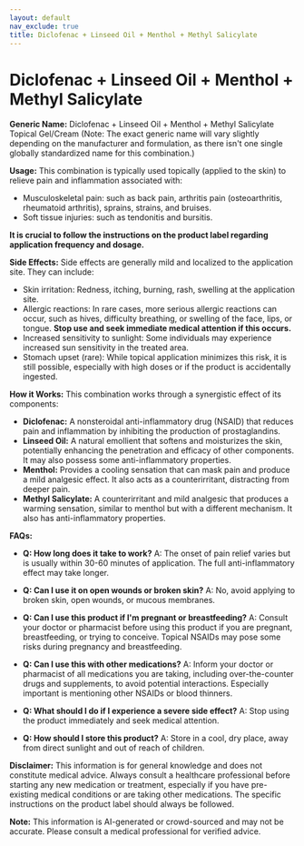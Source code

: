 ```yaml
---
layout: default
nav_exclude: true
title: Diclofenac + Linseed Oil + Menthol + Methyl Salicylate
---
```


# Diclofenac + Linseed Oil + Menthol + Methyl Salicylate

**Generic Name:**  Diclofenac + Linseed Oil + Menthol + Methyl Salicylate Topical Gel/Cream (Note: The exact generic name will vary slightly depending on the manufacturer and formulation, as there isn't one single globally standardized name for this combination.)

**Usage:** This combination is typically used topically (applied to the skin) to relieve pain and inflammation associated with:

* Musculoskeletal pain: such as back pain, arthritis pain (osteoarthritis, rheumatoid arthritis), sprains, strains, and bruises.
* Soft tissue injuries: such as tendonitis and bursitis.

**It is crucial to follow the instructions on the product label regarding application frequency and dosage.**

**Side Effects:** Side effects are generally mild and localized to the application site. They can include:

* Skin irritation: Redness, itching, burning, rash, swelling at the application site.
* Allergic reactions:  In rare cases, more serious allergic reactions can occur, such as hives, difficulty breathing, or swelling of the face, lips, or tongue.  **Stop use and seek immediate medical attention if this occurs.**
* Increased sensitivity to sunlight:  Some individuals may experience increased sun sensitivity in the treated area.
* Stomach upset (rare): While topical application minimizes this risk, it is still possible, especially with high doses or if the product is accidentally ingested.


**How it Works:** This combination works through a synergistic effect of its components:

* **Diclofenac:** A nonsteroidal anti-inflammatory drug (NSAID) that reduces pain and inflammation by inhibiting the production of prostaglandins.
* **Linseed Oil:**  A natural emollient that softens and moisturizes the skin, potentially enhancing the penetration and efficacy of other components. It may also possess some anti-inflammatory properties.
* **Menthol:** Provides a cooling sensation that can mask pain and produce a mild analgesic effect.  It also acts as a counterirritant, distracting from deeper pain.
* **Methyl Salicylate:** A counterirritant and mild analgesic that produces a warming sensation, similar to menthol but with a different mechanism. It also has anti-inflammatory properties.


**FAQs:**

* **Q: How long does it take to work?**  A: The onset of pain relief varies but is usually within 30-60 minutes of application. The full anti-inflammatory effect may take longer.

* **Q: Can I use it on open wounds or broken skin?** A: No, avoid applying to broken skin, open wounds, or mucous membranes.

* **Q: Can I use this product if I'm pregnant or breastfeeding?** A:  Consult your doctor or pharmacist before using this product if you are pregnant, breastfeeding, or trying to conceive.  Topical NSAIDs may pose some risks during pregnancy and breastfeeding.

* **Q: Can I use this with other medications?** A:  Inform your doctor or pharmacist of all medications you are taking, including over-the-counter drugs and supplements, to avoid potential interactions.  Especially important is mentioning other NSAIDs or blood thinners.

* **Q: What should I do if I experience a severe side effect?** A: Stop using the product immediately and seek medical attention.

* **Q: How should I store this product?** A: Store in a cool, dry place, away from direct sunlight and out of reach of children.


**Disclaimer:** This information is for general knowledge and does not constitute medical advice.  Always consult a healthcare professional before starting any new medication or treatment, especially if you have pre-existing medical conditions or are taking other medications.  The specific instructions on the product label should always be followed.


**Note:** This information is AI-generated or crowd-sourced and may not be accurate. Please consult a medical professional for verified advice.